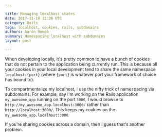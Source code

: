 ```yaml
---

title: Managing localhost states
date: 2017-11-18 12:26 UTC
category: Rails
tags: localhost, cookies, rails, subdomains
authors: Aaron Romeo
summary: Namespacing localhost with subdomains
layout: post

---
```


When developing locally, it's pretty common to have a bunch of cookies that do not pertain to the application being currently run. This is because all your cookies in your local development tend to share the same namespace `localhost:{port}` (where `{port}` is whatever port your framework of choice has bound to).

To compartmentalize my localhost, I use the nifty trick of namespacing via subdomains. For example, say I'm working on the Rails application `my_awesome_app` running on the port `3000`, I would browse to `http://my_awesome_app.localhost:3000/` rather than `http://localhost:3000/`. This keeps my cookies on the `my_awesome_app.localhost:3000`.

If you're sharing cookies across a domain, then I guess that's another problem.
